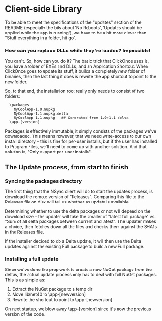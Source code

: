 # Client-side Library

To be able to meet the specifications of the "updates" section of the README
(especially the bits about 'No Reboots', 'Updates should be applied while the
app is running'), we have to be a bit more clever than "Stuff everything in a
folder, hit go".

### How can you replace DLLs while they're loaded? Impossible!

You can't. So, how can you do it? The basic trick that ClickOnce uses is, you
have a folder of EXEs and DLLs, and an Application Shortcut. When ClickOnce
goes to update its stuff, it builds a completely *new* folder of binaries,
then the last thing it does is rewrite the app shortcut to point to the new
folder.

So, to that end, the installation root really only needs to consist of two
folders:

```
  \packages
    MyCoolApp-1.0.nupkg
    MyCoolApp-1.1.nupkg.delta
    MyCoolApp-1.1.nupkg   ## Generated from 1.0+1.1-delta
  \app-[version]
```

Packages is effectively immutable, it simply consists of the packages we've
downloaded. This means however, that we need write-access to our own install
directory - this is fine for per-user installs, but if the user has installed
to Program Files, we'll need to come up with another solution. And that
solution is, "Only support per-user installs".

## The Update process, from start to finish

### Syncing the packages directory

The first thing that the NSync client will do to start the updates process, is
download the remote version of "Releases". Comparing this file to the Releases
file on disk will tell us whether an update is available.

Determining whether to use the delta packages or not will depend on the
download size - the updater will take the smaller of "latest full package" vs.
"Sum of all delta packages between current and latest". The updater makes a
choice, then fetches down all the files and checks them against the SHA1s in
the Releases file.

If the installer decided to do a Delta update, it will then use the Delta
updates against the existing Full package to build a new Full package.

### Installing a full update

Since we've done the prep work to create a new NuGet package from the deltas,
the actual update process only has to deal with full NuGet packages. This is
as simple as:

1. Extract the NuGet package to a temp dir
1. Move lib\net40 to \app-[newversion]
1. Rewrite the shortcut to point to \app-[newversion]

On next startup, we blow away \app-[version] since it's now the previous
version of the code.
